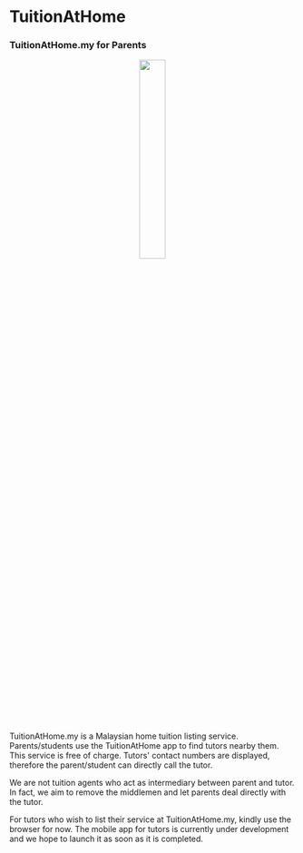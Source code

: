 # TuitionAtHome
### TuitionAtHome.my for Parents

<p align="center">
  <img height="30%" src="https://lh3.googleusercontent.com/WgMS3_RnvRuJeS13BYlzMY6Tl971GnUwYyJXVM0TWlDz02MbN8Wp0mp31Re3RjZTIw">
</p>

TuitionAtHome.my is a Malaysian home tuition listing service. Parents/students use the TuitionAtHome app to find tutors nearby them. This service is free of charge. Tutors' contact numbers are displayed, therefore the parent/student can directly call the tutor. 

We are not tuition agents who act as intermediary between parent and tutor. In fact, we aim to remove the middlemen and let parents deal directly with the tutor.

For tutors who wish to list their service at TuitionAtHome.my, kindly use the browser for now. The mobile app for tutors is currently under development and we hope to launch it as soon as it is completed.
